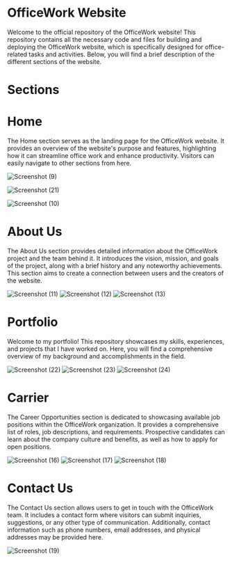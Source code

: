 # OfficeWork Website
Welcome to the official repository of the OfficeWork website! This repository contains all the necessary code and files for building and deploying the OfficeWork website, which is specifically designed for office-related tasks and activities. Below, you will find a brief description of the different sections of the website.

# Sections

# Home

The Home section serves as the landing page for the OfficeWork website. It provides an overview of the website's purpose and features, highlighting how it can streamline office work and enhance productivity. Visitors can easily navigate to other sections from here.

![Screenshot (9)](https://github.com/LaxmanMurmu/my_office/assets/75252155/ab579542-2a9a-4500-bcc2-03e43a04bf3e)

![Screenshot (21)](https://github.com/LaxmanMurmu/my_office/assets/75252155/b9f67e85-1de6-41be-b939-6993f8232624)

![Screenshot (10)](https://github.com/LaxmanMurmu/my_office/assets/75252155/63c15c1a-372a-4882-a1e3-f7da88b574a4)

# About Us

The About Us section provides detailed information about the OfficeWork project and the team behind it. It introduces the vision, mission, and goals of the project, along with a brief history and any noteworthy achievements. This section aims to create a connection between users and the creators of the website.

![Screenshot (11)](https://github.com/LaxmanMurmu/my_office/assets/75252155/24d8f78b-7db4-40f3-a01d-8d5f86cb0458)
![Screenshot (12)](https://github.com/LaxmanMurmu/my_office/assets/75252155/df9c2cae-5f7f-4358-b4f7-9c6a4006d3e0)
![Screenshot (13)](https://github.com/LaxmanMurmu/my_office/assets/75252155/52674285-8949-4026-a4fa-98857142644d)

# Portfolio

Welcome to my portfolio! This repository showcases my skills, experiences, and projects that I have worked on. Here, you will find a comprehensive overview of my background and accomplishments in the field.

![Screenshot (22)](https://github.com/LaxmanMurmu/my_office/assets/75252155/d4ae7d70-6707-4b39-bc5f-49098aa96404)
![Screenshot (23)](https://github.com/LaxmanMurmu/my_office/assets/75252155/4f611064-d12d-4f06-8f80-30cac82840d8)
![Screenshot (24)](https://github.com/LaxmanMurmu/my_office/assets/75252155/8c512a38-cfe5-47a7-a489-9880eeb40332)

# Carrier

The Career Opportunities section is dedicated to showcasing available job positions within the OfficeWork organization. It provides a comprehensive list of roles, job descriptions, and requirements. Prospective candidates can learn about the company culture and benefits, as well as how to apply for open positions.

![Screenshot (16)](https://github.com/LaxmanMurmu/my_office/assets/75252155/2bbc347f-7ec9-49eb-967e-d4ddf7fbb062)
![Screenshot (17)](https://github.com/LaxmanMurmu/my_office/assets/75252155/3fefecfa-78bf-4cb1-a911-1c6ce1308514)
![Screenshot (18)](https://github.com/LaxmanMurmu/my_office/assets/75252155/b9470b61-7ce0-4c86-9005-fb9efba9533c)

# Contact Us

The Contact Us section allows users to get in touch with the OfficeWork team. It includes a contact form where visitors can submit inquiries, suggestions, or any other type of communication. Additionally, contact information such as phone numbers, email addresses, and physical addresses may be provided here.

![Screenshot (19)](https://github.com/LaxmanMurmu/my_office/assets/75252155/0f9e7e0e-707c-4126-a9a0-f04b4e7efecc)


